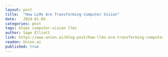 ```yaml
---
layout: post
title:  "How LLMs Are Transforming Computer Vision"
date:   2024-01-05
categories: post
tags: mlops computer-vision llms
author: Sage Elliott
link: https://www.union.ai/blog-post/how-llms-are-transforming-computer-vision
readon: Union.ai
published: true
---
```

